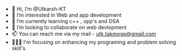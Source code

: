 - 👋 Hi, I’m @Utkarsh-KT
- 👀 I’m interested in Web and app development
- 🌱 I’m currently learning c++ , opp's and DSA
- 💞️ I’m looking to collaborate on web devlopment
- 📫 You can reach me via my mail - utk.takmoge@gmail.com
- 👨🏻‍💻 I'm focusing on enhancing my programing and problem solving skill's
